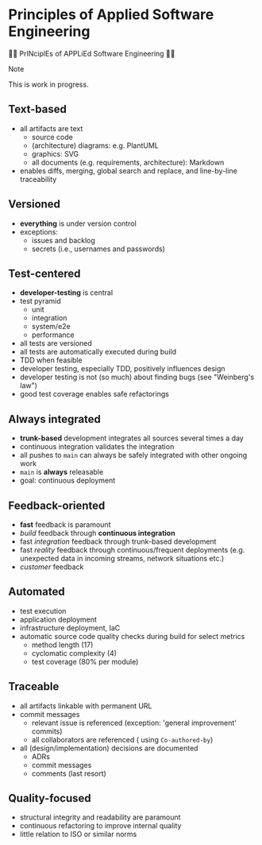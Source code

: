 
# Principles of Applied Software Engineering 

🍍🍍 PrINciplEs of APPLiEd Software Engineering 🍍🍍



> [!NOTE]  
> This is work in progress.



## Text-based

* all artifacts are text
  * source code
  * (architecture) diagrams: e.g. PlantUML 
  * graphics: SVG  
  * all documents (e.g. requirements, architecture): Markdown
* enables diffs, merging, global search and replace, and line-by-line traceability


## Versioned

* **everything** is under version control
* exceptions: 
  * issues and backlog
  * secrets (i.e., usernames and passwords)


## Test-centered

* **developer-testing** is central
* test pyramid
  * unit
  * integration
  * system/e2e
  * performance
* all tests are versioned 
* all tests are automatically executed during build  
* TDD when feasible
* developer testing, especially TDD, positively influences design
* developer testing is not (so much) about finding bugs (see "Weinberg's law")
* good test coverage enables safe refactorings

## Always integrated

* **trunk-based** development integrates all sources several times a day
* continuous integration validates the integration
* all pushes to `main` can always be safely integrated with other ongoing work 
* `main` is **always** releasable
* goal: continuous deployment


## Feedback-oriented

* **fast** feedback is paramount
* *build* feedback through **continuous integration**
* fast *integration* feedback through trunk-based development
* fast *reality* feedback through continuous/frequent deployments (e.g. unexpected data in incoming streams, network situations etc.)
* *customer* feedback


## Automated

* test execution
* application deployment
* infrastructure deployment, IaC
* automatic source code quality checks during build for select metrics
  * method length (17)
  * cyclomatic complexity (4)
  * test coverage (80% per module)


## Traceable

* all artifacts linkable with permanent URL
* commit messages
  * relevant issue is referenced (exception: 'general improvement' commits) 
  * all collaborators are referenced ( using `Co-authored-by`)
* all (design/implementation) decisions are documented
  * ADRs
  * commit messages
  * comments (last resort)


## Quality-focused

* structural integrity and readability are paramount
* continuous refactoring to improve internal quality
* little relation to ISO or similar norms
    


